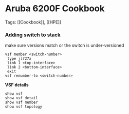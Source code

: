 # Aruba 6200F Cookbook
Tags: [[Cookbook]], [[HPE]]


### Adding switch to stack
make sure versions match or the switch is under-versioned
```
vsf member <switch-number>
 type jl727a
 link 1 <top-interface>
 link 2 <bottom-interface>
 exit
vsf renumber-to <switch-number>
```

**VSF details**
```
show vsf
show vsf detail
show vsf member
show vsf topology
```
